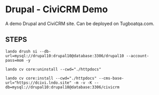 Drupal - CiviCRM Demo
=======================

A demo Drupal and CiviCRM site. Can be deployed on Tugboatqa.com.

STEPS
-----

`lando drush si --db-url=mysql://drupal10:drupal10@database:3306/drupal10 --account-pass=mom -y`

`lando cv core:uninstall --cwd="./httpdocs"`

`lando cv core:install --cwd="./httpdocs" --cms-base-url="https://dcivi.lndo.site" -m -v -K --db=mysql://drupal10:drupal10@database:3306/civicrm`
